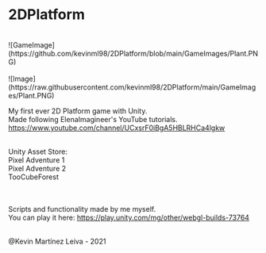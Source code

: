 # 2DPlatform
<br/>
![GameImage](https://github.com/kevinml98/2DPlatform/blob/main/GameImages/Plant.PNG)<br/><br/>
![Image](https://raw.githubusercontent.com/kevinml98/2DPlatform/main/GameImages/Plant.PNG)

My first ever 2D Platform game with Unity.<br/>
Made following ElenaImagineer's YouTube tutorials. https://www.youtube.com/channel/UCxsrF0iBgA5HBLRHCa4lgkw<br/><br/>

Unity Asset Store:<br/>
  Pixel Adventure 1<br/>
  Pixel Adventure 2<br/>
  TooCubeForest<br/><br/><br/>
  
  
Scripts and functionality made by me myself.<br/>
You can play it here: https://play.unity.com/mg/other/webgl-builds-73764<br/><br/>

@Kevin Martínez Leiva - 2021
